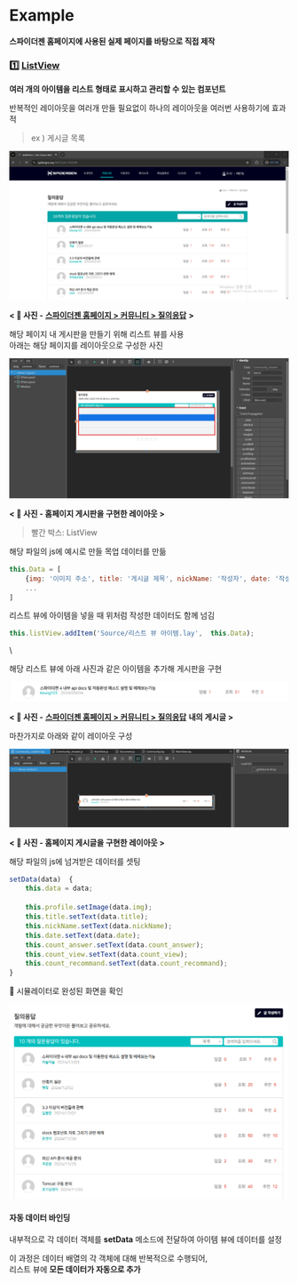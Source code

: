 # Example

**스파이더젠 홈페이지에 사용된 실제 페이지를 바탕으로 직접 제작**

### 1️⃣ [ListView](<../14  Listview.md>)

**여러 개의 아이템을 리스트 형태로 표시하고 관리할 수 있는 컴포넌트**

반복적인 레이아웃을 여러개 만들 필요없이 하나의 레이아웃을 여러번 사용하기에 효과적

> ex ) 게시글 목록

![](../../../.gitbook/assets/board.png)

**< 🔼 사진 -** [**스파이더젠 홈페이지 > 커뮤니티 > 질의응답**](https://www.spidergen.org:3003/?pid=T030200) **>**

해당 페이지 내 게시판을 만들기 위해 리스트 뷰를 사용\
아래는 해당 페이지를 레이아웃으로 구성한 사진

![](../../../.gitbook/assets/board_lay.png)

**< 🔼 사진 - 홈페이지 게시판을 구현한 레이아웃 >**

> 빨간 박스: ListView

해당 파일의 js에 예시로 만들 목업 데이터를 만듦

```js
this.Data = [
	{img: '이미지 주소', title: '게시글 제목', nickName: '작성자', date: '작성일', count_answer: 답글 수, count_view:  조회 수, count_recommand: 추천 수},
	...
]
```

리스트 뷰에 아이템을 넣을 때 위처럼 작성한 데이터도 함께 넘김

```js
this.listView.addItem('Source/리스트 뷰 아이템.lay',  this.Data);
```

\


해당 리스트 뷰에 아래 사진과 같은 아이템을 추가해 게시판을 구현

![](../../../.gitbook/assets/listview_item.png)

**< 🔼 사진 -** [**스파이더젠 홈페이지 > 커뮤니티 > 질의응답**](https://www.spidergen.org:3003/?pid=T030200) **내의 게시글 >**

마찬가지로 아래와 같이 레이아웃 구성

![](../../../.gitbook/assets/listview_item_lay.png)

**< 🔼 사진 - 홈페이지 게시글을 구현한 레이아웃 >**

해당 파일의 js에 넘겨받은 데이터를 셋팅

```js
setData(data)  {
	this.data = data;
	
	this.profile.setImage(data.img);
	this.title.setText(data.title);
	this.nickName.setText(data.nickName);
	this.date.setText(data.date);
	this.count_answer.setText(data.count_answer);
	this.count_view.setText(data.count_view);
	this.count_recommand.setText(data.count_recommand);
}
```

🔽 시뮬레이터로 완성된 화면을 확인

![](<../../../.gitbook/assets/board_res (2).png>)

#### 자동 데이터 바인딩

내부적으로 각 데이터 객체를 **setData** 메소드에 전달하여 아이템 뷰에 데이터를 설정

이 과정은 데이터 배열의 각 객체에 대해 반복적으로 수행되어,\
리스트 뷰에 **모든 데이터가 자동으로 추가**
